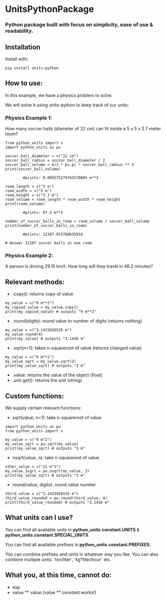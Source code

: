 # UnitsPythonPackage
### Python package built with focus on simplicity, ease of use & readability.
## Installation
Install with: 
```
pip install units-python
```

## How to use:

In this example, we have a physics problem to solve. 

We will solve it using units-python to keep track of our units:

### **Physics Example 1**:
How many soccer balls (diameter of 22 cm) can fit inside a 5 x 5 x 2.7 meter room?

```
from python_units import v
import python_units as pu

soccer_ball_diameter = v("22 cm")
soccer_ball_radius = soccer_ball_diameter / 2
soccer_ball_volume = 4/3 * pu.pi * soccer_ball_radius ** 3
print(soccer_ball_volume)               

        #prints: 0.005575279762570685 m**3

room_length = v("5 m")
room_width = v("5 m")
room_height = v("2.7 m")
room_volume = room_length * room_width * room_height
print(room_volume)                      

        #prints: 67.5 m**3

number_of_soccer_balls_in_room = room_volume / soccer_ball_volume
print(number_of_soccer_balls_in_room)   

        #prints: 12107.015768635918

# Answer 12107 soccer balls in one room
```

### **Physics Example 2**:
A person is driving 29.15 km/t. How long will they travel in 46.2 minutes?

## Relevant methods:
- .copy(): returns copy of value
```
my_value = v("9 m**2")
my_copied_value = my_value.copy()
print(my_copied_value) # outputs "9 m**2"
```
- .round(digits): round value to number of digits (returns nothing)
```
my_value = v("3.1415926535 m")
my_value.round(4)
print(my_value) # outputs "3.1416 m"
```
- .sqrt(n=1): takes n-squareroot of value (returns changed value)
```
my_value = v("9 m**2")
my_value_sqrt = my_value.sqrt(2)
print(my_value_sqrt) # outputs "3 m"
```
- .value: returns the value of the object (float)
- .unit.get(): returns the unit (string)

## Custom functions:
We supply certain relevant functions:
- sqrt(value, n=1): take n-squareroot of value
```
import python_units as pu
from python_units import v

my_value = v("9 m^2")
my_value_sqrt = pu.sqrt(my_value)
print(my_value_sqrt) # outputs "3 m"
```
- nsqrt(value, n): take n-squareroot of value
```
other_value = v("21 m^3")
my_value_3sqrt = pu.nsqrt(my_value, 3)
print(my_value_sqrt) # outputs "3 m"
```
- round(value, digits): round value number
```
third_value = v("3.1415926535 m")
third_value_rounded = pu.round(third_value, 4)
print(third_value_rounded) # outputs "3.1416 m"
```
## What units can I use?
You can find all avaliable units in **python_units.constant.UNITS** & **python_units.constant.SPECIAL_UNITS**.

You can find all avaliable prefixes in **python_units.constant.PREFIXES**.

You can combine prefixes and units in whatever way you like. You can also combine multiple units: 'ton/liter', 'kg*liter/hour' etc.

## What you, at this time, cannot do:
- exp
- value ** value (value ** constant works!)
